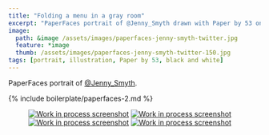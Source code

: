 ```yaml
---
title: "Folding a menu in a gray room"
excerpt: "PaperFaces portrait of @Jenny_Smyth drawn with Paper by 53 on an iPad."
image: 
  path: &image /assets/images/paperfaces-jenny-smyth-twitter.jpg 
  feature: *image
  thumb: /assets/images/paperfaces-jenny-smyth-twitter-150.jpg
tags: [portrait, illustration, Paper by 53, black and white]
---
```


PaperFaces portrait of [@Jenny_Smyth](http://twitter.com/Jenny_Smyth).

{% include boilerplate/paperfaces-2.md %}

<figure class="half">
	<a href="{{ site.url }}/assets/images/paperfaces-jenny-smyth-process-1-lg.jpg"><img src="{{ site.url }}/assets/images/paperfaces-jenny-smyth-process-1-600.jpg" alt="Work in process screenshot"></a>
	<a href="{{ site.url }}/assets/images/paperfaces-jenny-smyth-process-2-lg.jpg"><img src="{{ site.url }}/assets/images/paperfaces-jenny-smyth-process-2-600.jpg" alt="Work in process screenshot"></a>
	<a href="{{ site.url }}/assets/images/paperfaces-jenny-smyth-process-3-lg.jpg"><img src="{{ site.url }}/assets/images/paperfaces-jenny-smyth-process-3-600.jpg" alt="Work in process screenshot"></a>
	<a href="{{ site.url }}/assets/images/paperfaces-jenny-smyth-process-4-lg.jpg"><img src="{{ site.url }}/assets/images/paperfaces-jenny-smyth-process-4-600.jpg" alt="Work in process screenshot"></a>
</figure>

